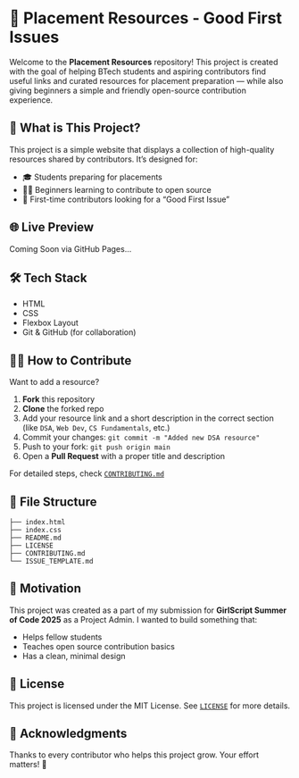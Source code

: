 
# 🚀 Placement Resources - Good First Issues

Welcome to the **Placement Resources** repository! This project is created with the goal of helping BTech students and aspiring contributors find useful links and curated resources for placement preparation — while also giving beginners a simple and friendly open-source contribution experience.


## 📌 What is This Project?

This project is a simple website that displays a collection of high-quality resources shared by contributors. It’s designed for:

* 🎓 Students preparing for placements
* 👩‍💻 Beginners learning to contribute to open source
* 🌱 First-time contributors looking for a “Good First Issue”


## 🌐 Live Preview

Coming Soon via GitHub Pages...


## 🛠️ Tech Stack

* HTML
* CSS
* Flexbox Layout
* Git & GitHub (for collaboration)


## 🧑‍💻 How to Contribute

Want to add a resource?

1. **Fork** this repository
2. **Clone** the forked repo
3. Add your resource link and a short description in the correct section (like `DSA`, `Web Dev`, `CS Fundamentals`, etc.)
4. Commit your changes: `git commit -m "Added new DSA resource"`
5. Push to your fork: `git push origin main`
6. Open a **Pull Request** with a proper title and description

For detailed steps, check [`CONTRIBUTING.md`](./CONTRIBUTING.md)


## 🧭 File Structure

```
├── index.html
├── index.css
├── README.md
├── LICENSE
├── CONTRIBUTING.md
└── ISSUE_TEMPLATE.md
```


## 🫶 Motivation

This project was created as a part of my submission for **GirlScript Summer of Code 2025** as a Project Admin. I wanted to build something that:

* Helps fellow students
* Teaches open source contribution basics
* Has a clean, minimal design


## 📄 License

This project is licensed under the MIT License. See [`LICENSE`](./LICENSE) for more details.


## 🙌 Acknowledgments

Thanks to every contributor who helps this project grow. Your effort matters! 💜






